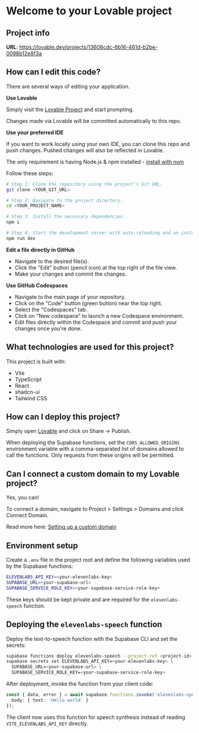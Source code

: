 # Welcome to your Lovable project

## Project info

**URL**: https://lovable.dev/projects/13606cdc-6b16-461d-b2be-0098b12e8f3a

## How can I edit this code?

There are several ways of editing your application.

**Use Lovable**

Simply visit the [Lovable Project](https://lovable.dev/projects/13606cdc-6b16-461d-b2be-0098b12e8f3a) and start prompting.

Changes made via Lovable will be committed automatically to this repo.

**Use your preferred IDE**

If you want to work locally using your own IDE, you can clone this repo and push changes. Pushed changes will also be reflected in Lovable.

The only requirement is having Node.js & npm installed - [install with nvm](https://github.com/nvm-sh/nvm#installing-and-updating)

Follow these steps:

```sh
# Step 1: Clone the repository using the project's Git URL.
git clone <YOUR_GIT_URL>

# Step 2: Navigate to the project directory.
cd <YOUR_PROJECT_NAME>

# Step 3: Install the necessary dependencies.
npm i

# Step 4: Start the development server with auto-reloading and an instant preview.
npm run dev
```

**Edit a file directly in GitHub**

- Navigate to the desired file(s).
- Click the "Edit" button (pencil icon) at the top right of the file view.
- Make your changes and commit the changes.

**Use GitHub Codespaces**

- Navigate to the main page of your repository.
- Click on the "Code" button (green button) near the top right.
- Select the "Codespaces" tab.
- Click on "New codespace" to launch a new Codespace environment.
- Edit files directly within the Codespace and commit and push your changes once you're done.

## What technologies are used for this project?

This project is built with:

- Vite
- TypeScript
- React
- shadcn-ui
- Tailwind CSS

## How can I deploy this project?

Simply open [Lovable](https://lovable.dev/projects/13606cdc-6b16-461d-b2be-0098b12e8f3a) and click on Share -> Publish.

When deploying the Supabase functions, set the `CORS_ALLOWED_ORIGINS` environment
variable with a comma-separated list of domains allowed to call the functions.
Only requests from these origins will be permitted.

## Can I connect a custom domain to my Lovable project?

Yes, you can!

To connect a domain, navigate to Project > Settings > Domains and click Connect Domain.

Read more here: [Setting up a custom domain](https://docs.lovable.dev/tips-tricks/custom-domain#step-by-step-guide)

## Environment setup

Create a `.env` file in the project root and define the following variables used by the Supabase functions:

```sh
ELEVENLABS_API_KEY=<your-elevenlabs-key>
SUPABASE_URL=<your-supabase-url>
SUPABASE_SERVICE_ROLE_KEY=<your-supabase-service-role-key>
```

These keys should be kept private and are required for the `elevenlabs-speech` function.

## Deploying the `elevenlabs-speech` function

Deploy the text-to-speech function with the Supabase CLI and set the secrets:

```sh
supabase functions deploy elevenlabs-speech --project-ref <project-id>
supabase secrets set ELEVENLABS_API_KEY=<your-elevenlabs-key> \
  SUPABASE_URL=<your-supabase-url> \
  SUPABASE_SERVICE_ROLE_KEY=<your-supabase-service-role-key>
```

After deployment, invoke the function from your client code:

```ts
const { data, error } = await supabase.functions.invoke('elevenlabs-speech', {
  body: { text: 'Hello world' }
});
```

The client now uses this function for speech synthesis instead of reading `VITE_ELEVENLABS_API_KEY` directly.
